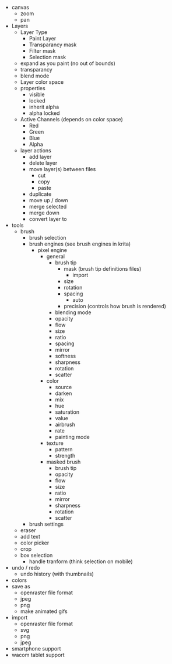 * canvas
  * zoom
  * pan
* Layers
  * Layer Type
    * Paint Layer
    * Transparancy mask
    * Filter mask
    * Selection mask
  * expand as you paint (no out of bounds)
  * transparancy
  * blend mode
  * Layer color space
  * properties
    * visible
    * locked
    * inherit alpha
    * alpha locked
  * Active Channels (depends on color space)
    * Red
    * Green
    * Blue
    * Alpha
  * layer actions
    * add layer
    * delete layer
    * move layer(s) between files
      * cut
      * copy
      * paste
    * duplicate
    * move up / down
    * merge selected
    * merge down
    * convert layer to
* tools
  * brush
    * brush selection
    * brush engines (see brush engines in krita)
      * pixel engine
        * general
          * brush tip
            * mask (brush tip definitions files)
              * import
            * size
            * rotation
            * spacing
              * auto
            * precision (controls how brush is rendered)
          * blending mode
          * opacity
          * flow
          * size
          * ratio
          * spacing
          * mirror
          * softness
          * sharpness
          * rotation
          * scatter
        * color
          * source
          * darken
          * mix
          * hue
          * saturation
          * value
          * airbrush
          * rate
          * painting mode
        * texture
          * pattern
          * strength
        * masked brush
          * brush tip
          * opacity
          * flow
          * size
          * ratio
          * mirror
          * sharpness
          * rotation
          * scatter
    * brush settings
  * eraser
  * add text
  * color picker
  * crop
  * box selection
    * handle tranform (think selection on mobile)
* undo / redo
  * undo history (with thumbnails)
* colors
* save as 
  * openraster file format
  * jpeg
  * png
  * make animated gifs
* import
  * openraster file format
  * svg
  * png
  * jpeg
* smartphone support
* wacom tablet support